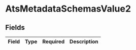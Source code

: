 # AtsMetadataSchemasValue2


## Fields

| Field       | Type        | Required    | Description |
| ----------- | ----------- | ----------- | ----------- |